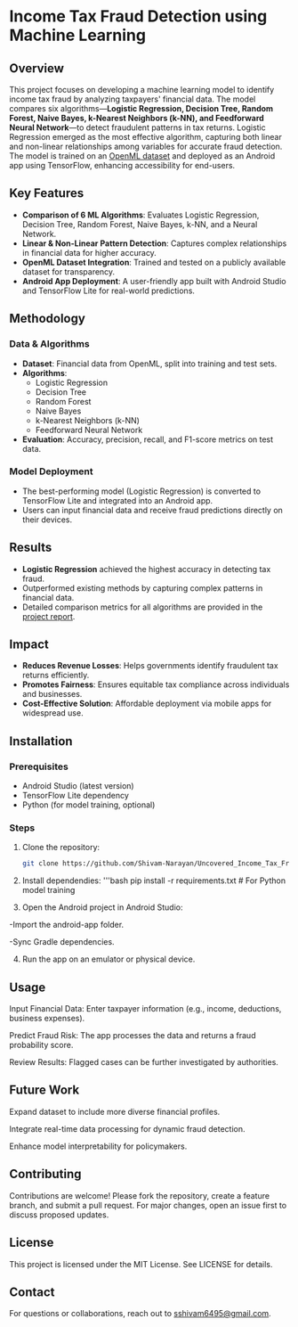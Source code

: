 # Income Tax Fraud Detection using Machine Learning

## Overview
This project focuses on developing a machine learning model to identify income tax fraud by analyzing taxpayers' financial data. The model compares six algorithms—**Logistic Regression, Decision Tree, Random Forest, Naive Bayes, k-Nearest Neighbors (k-NN), and Feedforward Neural Network**—to detect fraudulent patterns in tax returns. Logistic Regression emerged as the most effective algorithm, capturing both linear and non-linear relationships among variables for accurate fraud detection. The model is trained on an [OpenML dataset](https://www.openml.org) and deployed as an Android app using TensorFlow, enhancing accessibility for end-users.

## Key Features
- **Comparison of 6 ML Algorithms**: Evaluates Logistic Regression, Decision Tree, Random Forest, Naive Bayes, k-NN, and a Neural Network.
- **Linear & Non-Linear Pattern Detection**: Captures complex relationships in financial data for higher accuracy.
- **OpenML Dataset Integration**: Trained and tested on a publicly available dataset for transparency.
- **Android App Deployment**: A user-friendly app built with Android Studio and TensorFlow Lite for real-world predictions.

## Methodology
### Data & Algorithms
- **Dataset**: Financial data from OpenML, split into training and test sets.
- **Algorithms**:
  - Logistic Regression
  - Decision Tree
  - Random Forest
  - Naive Bayes
  - k-Nearest Neighbors (k-NN)
  - Feedforward Neural Network
- **Evaluation**: Accuracy, precision, recall, and F1-score metrics on test data.

### Model Deployment
- The best-performing model (Logistic Regression) is converted to TensorFlow Lite and integrated into an Android app.
- Users can input financial data and receive fraud predictions directly on their devices.

## Results
- **Logistic Regression** achieved the highest accuracy in detecting tax fraud.
- Outperformed existing methods by capturing complex patterns in financial data.
- Detailed comparison metrics for all algorithms are provided in the [project report](Report_shivam.pdf).

## Impact
- **Reduces Revenue Losses**: Helps governments identify fraudulent tax returns efficiently.
- **Promotes Fairness**: Ensures equitable tax compliance across individuals and businesses.
- **Cost-Effective Solution**: Affordable deployment via mobile apps for widespread use.

## Installation
### Prerequisites
- Android Studio (latest version)
- TensorFlow Lite dependency
- Python (for model training, optional)

### Steps
1. Clone the repository:
   ```bash
   git clone https://github.com/Shivam-Narayan/Uncovered_Income_Tax_Fraud_Detection.git

2. Install dependendies:
'''bash
pip install -r requirements.txt  # For Python model training

3. Open the Android project in Android Studio:

-Import the android-app folder.

-Sync Gradle dependencies.

4. Run the app on an emulator or physical device.

## Usage
Input Financial Data: Enter taxpayer information (e.g., income, deductions, business expenses).

Predict Fraud Risk: The app processes the data and returns a fraud probability score.

Review Results: Flagged cases can be further investigated by authorities.

## Future Work
Expand dataset to include more diverse financial profiles.

Integrate real-time data processing for dynamic fraud detection.

Enhance model interpretability for policymakers.

## Contributing
Contributions are welcome! Please fork the repository, create a feature branch, and submit a pull request. For major changes, open an issue first to discuss proposed updates.

## License
This project is licensed under the MIT License. See LICENSE for details.

## Contact
For questions or collaborations, reach out to sshivam6495@gmail.com.
